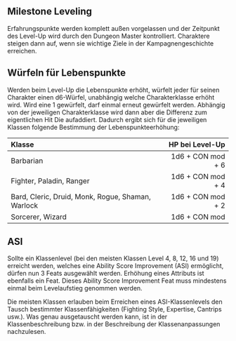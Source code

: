 
## Milestone Leveling
Erfahrungspunkte werden komplett außen vorgelassen und der Zeitpunkt des Level-Up wird durch den Dungeon Master kontrolliert. Charaktere steigen dann auf, wenn sie wichtige Ziele in der Kampagnengeschichte erreichen.


## Würfeln für Lebenspunkte
Werden beim Level-Up die Lebenspunkte erhöht, würfelt jeder für seinen Charakter einen d6-Würfel, unabhängig welche Charakterklasse erhöht wird. Wird eine 1 gewürfelt, darf einmal erneut gewürfelt werden. Abhängig von der jeweiligen Charakterklasse wird dann aber die Differenz zum eigentlichen Hit Die aufaddiert. Dadurch ergibt sich für die jeweiligen Klassen folgende Bestimmung der Lebenspunkteerhöhung:

| Klasse                                            |   HP bei Level-Up |
| :------------------------------------------------ | ----------------: |
| Barbarian                                         | 1d6 + CON mod + 6 |
| Fighter, Paladin, Ranger                          | 1d6 + CON mod + 4 |
| Bard, Cleric, Druid, Monk, Rogue, Shaman, Warlock | 1d6 + CON mod + 2 |
| Sorcerer, Wizard                                  |     1d6 + CON mod |


## ASI
Sollte ein Klassenlevel (bei den meisten Klassen Level 4, 8, 12, 16 und 19) erreicht werden, welches eine Ability Score Improvement (ASI) ermöglicht, dürfen nun 3 Feats ausgewählt werden. Erhöhung eines Attributs ist ebenfalls ein Feat. Dieses Ability Score Improvement Feat muss mindestens einmal beim Levelaufstieg genommen werden.

Die meisten Klassen erlauben beim Erreichen eines ASI-Klassenlevels den Tausch bestimmter Klassenfähigkeiten (Fighting Style, Expertise, Cantrips usw.). Was genau ausgetauscht werden kann, ist in der Klassenbeschreibung bzw. in der Beschreibung der Klassenanpassungen nachzulesen.

